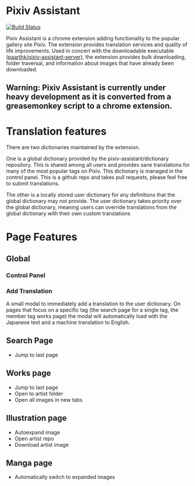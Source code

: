 # Pixiv Assistant 
[![Build Status](https://travis-ci.org/paarthk/pixiv-assistant.svg?branch=master)](https://travis-ci.org/paarthk/pixiv-assistant)

Pixiv Assistant is a chrome extension adding functionality to the popular gallery site Pixiv. The extension provides translation services and quality of life improvements. Used in concert with the downloadable executable ([paarthk/pixiv-assistant-server](https://github.com/paarthk/pixiv-assistant-server)), the extension provides bulk downloading, folder traversal, and information about images that have already been downloaded. 

## **Warning**: Pixiv Assistant is currently under heavy development as it is converted from a greasemonkey script to a chrome extension. 

# Translation features

There are two dictionaries maintained by the extension. 

One is a global dictionary provided by the pixiv-assistant/dictionary repository. This is shared among all users and provides sane translations for many of the most popular tags on Pixiv. This dictionary is managed in the control panel. This is a github repo and takes pull requests, please feel free to submit translations. 

The other is a locally stored user dictionary for any definitions that the global dictionary may not provide. The user dictionary takes priority over the global dictionary, meaning users can override translations from the global dictionary with their own custom translations

# Page Features

## Global

### Control Panel

### Add Translation

A small modal to immediately add a translation to the user dictionary. On pages that focus on a specific tag (the search page for a single tag, the member tag works page) the modal will automatically load with the Japanese text and a machine translation to English.

## Search Page

 * Jump to last page

## Works page

 * Jump to last page
 * Open to artist folder
 * Open all images in new tabs

## Illustration page

 * Autoexpand image
 * Open artist repo
 * Download artist image

## Manga page

 * Automatically switch to expanded images
 
